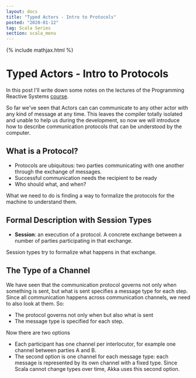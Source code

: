 ```yaml
---
layout: docs
title: "Typed Actors - Intro to Protocols"
posted: "2020-01-12"
tag: Scala Series
section: scala_menu
---
```


{% include mathjax.html %}

# Typed Actors - Intro to Protocols

In this post I'll write down some notes on the lectures of the Programming Reactive Systems [course](https://www.edx.org/course/programming-reactive-systems).

So far we've seen that Actors can can communicate to any other actor with any kind of message at any time. This leaves the compiler totally isolated and unable to help us during the development, so now we will introduce how to describe communication protocols that can be understood by the computer.

## What is a Protocol?

* Protocols are ubiquitous: two parties communicating with one another through the exchange of messages.
* Successful communication needs the recipient to be ready
* Who should what, and when?

What we need to do is finding a way to formalize the protocols for the machine to understand them.

## Formal Description with Session Types

* **Session**: an execution of a protocol. A concrete exchange between a number of parties participating in that exchange.

Session types try to formalize what happens in that exchange.

## The Type of a Channel

We have seen that the communication protocol governs not only when something is sent, but what is sent specifies a message type for each step. Since all communication happens across communication channels, we need to also look at them. So:

* The protocol governs not only when but also what is sent
* The message type is specified for each step.

Now there are two options

* Each participant has one channel per interlocutor, for example one channel between parties A and B.
* The second option is one channel for each message type: each message is represented by its own channel with a fixed type. Since Scala cannot change types over time, Akka uses this second option.
